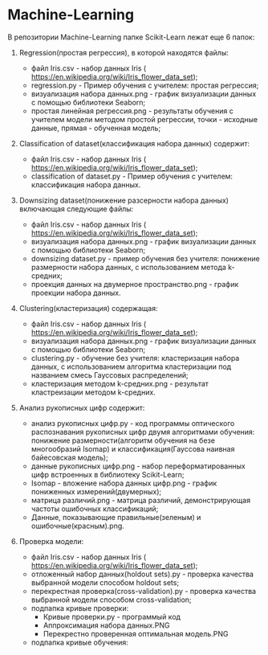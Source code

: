 # Machine-Learning
В репозитории Machine-Learning папке Scikit-Learn лежат еще 6 папок:
1. Regression(простая регрессия), в которой находятся файлы:
   - файл Iris.csv - набор данных Iris (​https://en.wikipedia.org/wiki/Iris_flower_data_set);
   - regression.py - Пример обучения с учителем: простая регрессия;
   - визуализация набора данных.png - график визуализации данных с помощью библиотеки Seaborn;
   - простая линейная регрессия.png - результаты обучения с учителем модели методом простой регрессии, точки - исходные данные, прямая - обученная модель;
   
2. Classification of dataset(классификация набора данных) содержит:
   - файл Iris.csv - набор данных Iris (​https://en.wikipedia.org/wiki/Iris_flower_data_set);
   - classification of dataset.py - Пример обучения с учителем: классификация набора данных.

3. Downsizing dataset(понижение разсерности набора данных) включающая следующие файлы:
   - файл Iris.csv - набор данных Iris (​https://en.wikipedia.org/wiki/Iris_flower_data_set);
   - визуализация набора данных.png - график визуализации данных с помощью библиотеки Seaborn;
   - downsizing dataset.py - пример обучения без учителя: понижение размерности набора данных, с использованием метода k-средних;
   - проекция данных на двумерное пространство.png - график проекции набора данных.

4. Clustering(кластеризация) содержащая:
   - файл Iris.csv - набор данных Iris (​https://en.wikipedia.org/wiki/Iris_flower_data_set);
   - визуализация набора данных.png - график визуализации данных с помощью библиотеки Seaborn;
   - clustering.py - обучение без учителя: кластеризация набора данных, с использованием алгоритма кластеризации под названием смесь Гауссовых распределений;
   - кластеризация методом k-средних.png - результат кластреизации методом k-средних.
   
5. Анализ рукописных цифр содержит:
   - анализ рукописных цифр.py - код программы оптического распознавания рукописных цифр двумя алгоритмами обучения: понижение размерности(алгоритм обучения на безе многообразий Isomap) и классификация(Гауссова наивная байесовская модель);
   - данные рукописных цифр.png - набор переформатированных цифр встроенных в библиотеку Scikit-Learn;
   - Isomap - вложение набора данных цифр.png - график пониженных измерений(двумерных);
   - матрица различий.png - матрица различий, демонстрирующая частоты ошибочных классификаций;
   - Данные, показывающие правильные(зеленым) и ошибочные(красным).png.
   
6. Проверка модели:
   - файл Iris.csv - набор данных Iris (​https://en.wikipedia.org/wiki/Iris_flower_data_set);
   - отложенный набор данных(holdout sets).py - проверка качества выбранной модели способом holdout sets; 
   - перекрестная проверка(cross-validation).py - проверка качества выбранной модели способом cross-validation;
   - подпапка кривые проверки:
      - Кривые проверки.py - программый код
      - Аппроксимация набора данных.PNG
      - Перекрестно проверенная оптимальная модель.PNG
   - подпапка кривые обучения:


   
